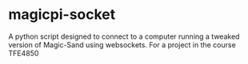 # magicpi-socket
A python script designed to connect to a computer running a tweaked version of Magic-Sand using websockets. For a project in the course TFE4850
